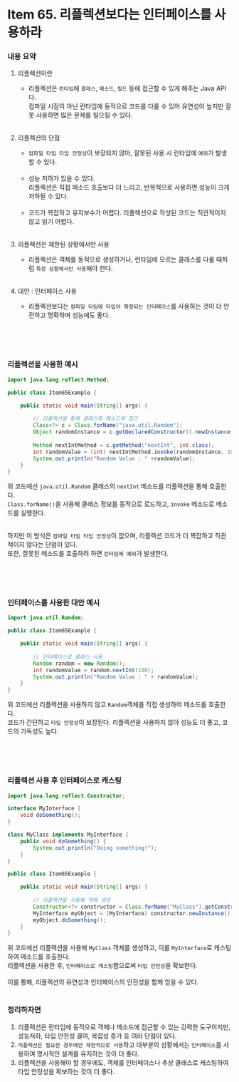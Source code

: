 # Item 65. 리플렉션보다는 인터페이스를 사용하라

### 내용 요약 <br>
1. 리플렉션이란
    - 리플렉션은 `런타임`에 `클래스`, `메소드`, `필드` 등에 접근할 수 있게 해주는 Java API다. <br>
      컴파일 시점이 아닌 런타임에 동적으로 코드를 다룰 수 있어 유연성이 높지만 잘못 사용하면 많은 문제를 일으킬 수 있다. <br><br>

2. 리플렉션의 단점
    - `컴파일 타임 타입 안정성`이 보장되지 않아, 잘못된 사용 시 런타임에 `예외`가 발생할 수 있다. <br><br>
    - 성능 저하가 있을 수 있다. <br>
      리플렉션은 직접 메소드 호출보다 더 느리고, 반복적으로 사용하면 성능이 크게 저하될 수 있다. <br><br>
    - 코드가 복잡하고 유지보수가 어렵다. 리플렉션으로 작성된 코드는 직관적이지 않고 읽기 어렵다. <br><br>
      
3. 리플렉션은 제한된 상황에서만 사용
    - 리플렉션은 객체를 동적으로 생성하거나, 런타임에 모르는 클래스를 다룰 때처럼 `특정 상황에서만 사용`해야 한다. <br><br>

4. 대안 : 인터페이스 사용
    - 리플렉션보다는 `컴파일 타임에 타입이 확정되는 인터페이스`를 사용하는 것이 더 안전하고 명확하며 성능에도 좋다. <br><br>


<br><br>

### 리플렉션을 사용한 예시
```java
import java.lang.reflect.Method;

public class Item65Example {

    public static void main(String[] args) {
        
        // 리플렉션을 통해 클래스와 메소드에 접근
        Class<?> c = Class.forName("java.util.Random");
        Object randomInstance = c.getDeclaredConstructor().newInstance();
        
        Method nextIntMethod = c.getMethod("nextInt", int.class);
        int randomValue = (int) nextIntMethod.invoke(randomInstance, 100);
        System.out.println("Random Value : " +randomValue);
    }
}
```
위 코드에선 `java.util.Random` 클래스의 `nextInt` 메소드를 리플렉션을 통해 호출한다. <br>
`Class.forName()`을 사용해 클래스 정보를 동적으로 로드하고, `invoke` 메소드로 메소드를 실행한다. <br><br>

하지만 이 방식은 `컴파일 타임 타입 안정성`이 없으며, 리플렉션 코드가 더 복잡하고 직관적이지 않다는 단점이 있다. <br>
또한, 잘못된 메소드를 호출하려 하면 `런타임에 예외`가 발생한다. <br><br>

<br><br>


### 인터페이스를 사용한 대안 예시
```java
import java.util.Random;

public class Item65Example {

    public static void main(String[] args) {
        
        // 인터페이스로 클래스 사용
        Random random = new Random();
        int randomValue = random.nextInt(100);
        System.out.println("Random Value : " + randomValue);
    }
}
```
위 코드에선 리플렉션을 사용하지 않고 `Random`객체를 직접 생성하여 메소드를 호출한다. <br>
코드가 간단하고 `타입 안정성`이 보장된다. 리플렉션을 사용하지 않아 성능도 더 좋고, 코드의 가독성도 높다. <br><br>

<br><br>

### 리플렉션 사용 후 인터페이스로 캐스팅
```java
import java.lang.reflect.Constructor;

interface MyInterface {
    void doSomething();
}

class MyClass implements MyInterface {
    public void doSomething() {
        System.out.println("Doing something!");
    }
}

public class Item65Example {

    public static void main(String[] args) {
        
        // 리플렉션을 사용해 객체 생성
        Constructor<?> constructor = Class.forName("MyClass").getConstructor();
        MyInterface myObject = (MyInterface) constructor.newInstance();             // 인터페이스로 캐스팅
        myObject.doSomething();                                                     // 안전하게 메소드 호출
    }
}
```
위 코드에선 리플렉션을 사용해 `MyClass` 객체를 생성하고, 이를 `MyInterface`로 캐스팅하여 메소드를 호출한다. <br>
리플렉션을 사용한 후, `인터페이스로 캐스팅`함으로써 `타입 안전성`을 확보한다. <br><br>
이를 통해, 리플렉션의 유연성과 인터페이스의 안전성을 함께 얻을 수 있다. <br><br>


### 정리하자면
1. 리플렉션은 런타임에 동적으로 객체나 메소드에 접근할 수 있는 강력한 도구이지만, 성능저하, 타입 안전성 결여, 복잡성 증가 등 여러 단점이 있다. <br>
2. `리플렉션은 필요한 경우에만 제한적으로 사용`하고 대부분의 상황에서는 `인터페이스`를 사용하여 명시적인 설계를 유지하는 것이 더 좋다. <br>
3. 리플렉션을 사용해야 할 경우에도, 객체를 인터페이스나 추상 클래스로 캐스팅하여 타입 안정성을 확보하는 것이 더 좋다. 


